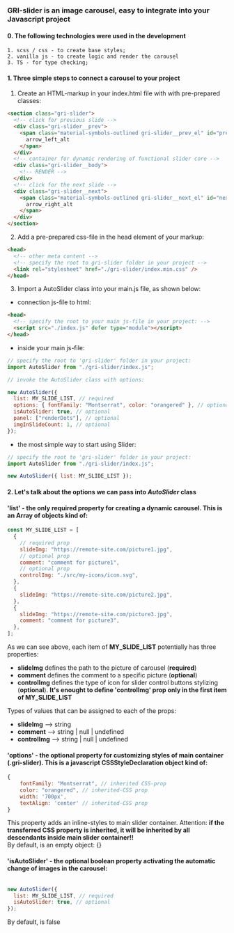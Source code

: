### GRI-slider is an image carousel, easy to integrate into your Javascript project

#### 0. The following technologies were used in the development

    1. scss / css - to create base styles;
    2. vanilla js - to create logic and render the carousel
    3. TS - for type checking;

#### 1. Three simple steps to connect a carousel to your project

1. Create an HTML-markup in your index.html file with with pre-prepared classes:

```html
<section class="gri-slider">
  <!-- click for previous slide -->
  <div class="gri-slider__prev">
    <span class="material-symbols-outlined gri-slider__prev_el" id="prev">
      arrow_left_alt
    </span>
  </div>
  <!-- container for dynamic rendering of functional slider core -->
  <div class="gri-slider__body">
    <!-- RENDER -->
  </div>
  <!-- click for the next slide -->
  <div class="gri-slider__next">
    <span class="material-symbols-outlined gri-slider__next_el" id="next">
      arrow_right_alt
    </span>
  </div>
</section>
```

2. Add a pre-prepared css-file in the head element of your markup:

```html
<head>
  <!-- other meta content -->
  <!-- specify the root to gri-slider folder in your project -->
  <link rel="stylesheet" href="./gri-slider/index.min.css" />
</head>
```

3. Import a AutoSlider class into your main.js file, as shown below:

- connection js-file to html:

```html
<head>
  <!-- specify the root to your main js-file in your project: -->
  <script src="./index.js" defer type="module"></script>
</head>
```

- inside your main js-file:

```javascript
// specify the root to 'gri-slider' folder in your project:
import AutoSlider from "./gri-slider/index.js";

// invoke the AutoSlider class with options:

new AutoSlider({
  list: MY_SLIDE_LIST, // required
  options: { fontFamily: "Montserrat", color: "orangered" }, // optional
  isAutoSlider: true, // optional
  panel: ["renderDots"], // optional
  imgInSlideCount: 1, // optional
});
```

- the most simple way to start using Slider:

```javascript
// specify the root to 'gri-slider' folder in your project:
import AutoSlider from "./gri-slider/index.js";

new AutoSlider({ list: MY_SLIDE_LIST });
```

#### 2. Let's talk about the options we can pass into **_AutoSlider_** class

#### 'list' - the only required property for creating a dynamic carousel. This is an Array of objects kind of:

```javascript
const MY_SLIDE_LIST = [
  {
    // required prop
    slideImg: "https://remote-site.com/picture1.jpg",
    // optional prop
    comment: "comment for picture1",
    // optional prop
    controlImg: "./src/my-icons/icon.svg",
  },
  {
    slideImg: "https://remote-site.com/picture2.jpg",
  },
  {
    slideImg: "https://remote-site.com/picture3.jpg",
    comment: "comment for picture3",
  },
];
```

As we can see above, each item of **MY_SLIDE_LIST** potentially has three properties:
- **slideImg** defines the path to the picture of carousel (**required**)
- **comment** defines the comment to a specific picture (**optional**)
- **controlImg** defines the type of icon for slider control buttons stylizing (**optional**). **It's enought to define 'controlImg' prop only in the first item of MY_SLIDE_LIST**

Types of values that can be assigned to each of the props:

- **slideImg** --> string
- **comment** --> string | null | undefined
- **controlImg** --> string | null | undefined

#### 'options' - the optional property for customizing styles of main container (.gri-slider). This is a javascript CSSStyleDeclaration object kind of:

```javascript
{
    fontFamily: "Montserrat", // inherited CSS-prop
    color: "orangered", // inherited-CSS prop
    width: '700px',
    textAlign: 'center' // inherited-CSS prop
}
```

This property adds an inline-styles to main slider container. Attention: **if the transferred CSS property is inherited, it will be inherited by all descendants inside main slider container!!** <br> 
By default, is an empty object: {}

#### 'isAutoSlider' - the optional boolean property activating the automatic change of images in the carousel:

```javascript

new AutoSlider({
  list: MY_SLIDE_LIST, // required  
  isAutoSlider: true, // optional  
});
```

By default, is false